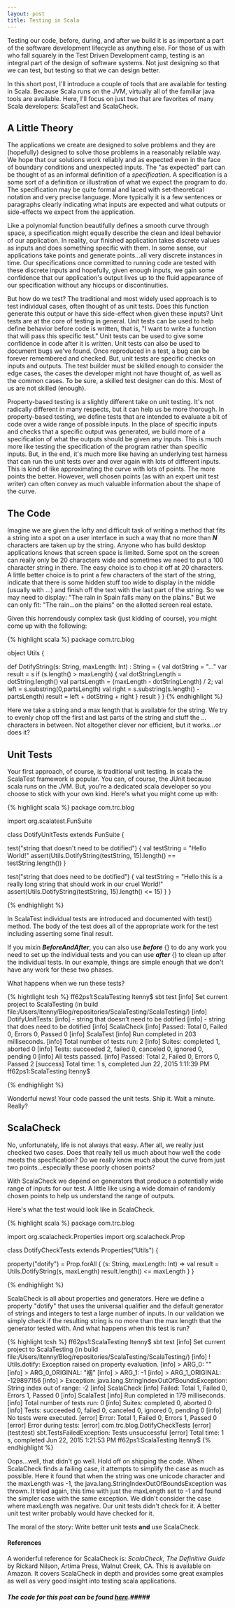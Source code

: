 ```yaml
---
layout: post
title: Testing in Scala
---
```


Testing our code, before, during, and after we build it is as important a part of the software development lifecycle as anything else.  For those of us with who fall squarely in the Test Driven Development camp, testing is an integral part of the design of software systems. Not just designing so that we can test, but testing so that we can design better.

In this short post, I'll introduce a couple of tools that are available for testing in Scala.  Because Scala runs on the JVM, virtually all of the familiar java tools are available.  Here, I'll focus on just two that are favorites of many Scala developers: ScalaTest and ScalaCheck.

## A Little Theory ##
The applications we create are designed to solve problems and they are (hopefully) designed to solve those problems in a reasonably reliable way.  We hope that our solutions work reliably and as expected even in the face of boundary conditions and unexpected inputs.  The "as expected" part can be thought of as an informal definition of a *specification*.  A specification is a some sort of a definition or illustration of what we expect the program to do.  The specification may be quite formal and laced with set-theoretical notation and very precise language.  More typically it is a few sentences or paragraphs clearly indicating what inputs are expected and what outputs or side-effects we expect from the application.

Like a polynomial function beautifully defines a smooth curve through space, a specification might equally describe the clean and ideal behavior of our application.  In reality, our finished application takes discrete values as inputs and does something specific with them.  In some sense, our applications take points and generate points...all very discrete instances in time.  Our specifications once committed to running code are tested with these discrete inputs and hopefully, given enough inputs, we gain some confidence that our application's output lives up to the fluid appearance of our specification without any hiccups or discontinuities.

But how do we test?  The traditional and most widely used approach is to test individual cases, often thought of as unit tests.  Does this function generate this output or have this side-effect when given these inputs?  Unit tests are at the core of testing in general.  Unit tests can be used to help define behavior before code is written, that is, "I want to write a function that will pass this specific test." Unit tests can be used to give some confidence in code after it is written. Unit tests can also be used to document bugs we've found. Once reproduced in a test, a bug can be forever remembered and checked.  But, unit tests are specific checks on inputs and outputs.  The test builder must be skilled enough to consider the edge cases, the cases the developer might not have thought of, as well as the common cases. To be sure, a skilled test designer can do this.  Most of us are not skilled (enough).  

Property-based testing is a slightly different take on unit testing.  It's not radically different in many respects, but it can help us be more thorough. In property-based testing, we define tests that are intended to evaluate a bit of code over a wide range of possible inputs.  In the place of specific inputs and checks that a specific output was generated, we build more of a specification of what the outputs should be given any inputs.  This is much more like testing the specification of the program rather than specific inputs.  But, in the end, it's much more like having an underlying test harness that can run the unit tests over and over again with lots of different inputs. This is kind of like approximating the curve with lots of points. The more points the better. However, well chosen points (as with an expert unit test writer) can often convey as much valuable information about the shape of the curve.

## The Code ##
Imagine we are given the lofty and difficult task of writing a method that fits a string into a spot on a user interface in such a way that no more than _**N**_ characters are taken up by the string.  Anyone who has build desktop applications knows that screen space is limited. Some spot on the screen can really only be 20 characters wide and sometimes we need to put a 100 character string in there.  The easy choice is to chop it off at 20 characters.  A little better choice is to print a few characters of the start of the string, indicate that there is some hidden stuff too wide to display in the middle (usually with ...) and finish off the text with the last part of the string.  So we may need to display: "The rain in Spain falls many on the plains."  But we can only fit: "The rain...on the plains" on the allotted screen real estate.  

Given this horrendously complex task (just kidding of course), you might come up with the following:

{% highlight scala %}
package com.trc.blog

object Utils {

  def DotifyString(s: String, maxLength: Int) : String = {
    val dotString = "..."
    var result = s
    if (s.length() > maxLength) {
      val dotStringLength = dotString.length()
      val partsLength = (maxLength - dotStringLength) / 2;
      val left = s.substring(0,partsLength)
      val right = s.substring(s.length() - partsLength)
      result = left + dotString + right
    }
    result
  }
}
{% endhighlight %}
 
Here we take a string and a max length that is available for the string.  We try to evenly chop off the first and last parts of the string and stuff the ... characters in between.  Not altogether clever nor efficient, but it works...or does it?

## Unit Tests ##

Your first approach, of course, is traditional unit testing. In scala the ScalaTest framework is popular.  You can, of course, the JUnit because scala runs on the JVM.  But, you're a dedicated scala developer so you choose to stick with your own kind.  Here's what you might come up with:

{% highlight scala %}
package com.trc.blog

import org.scalatest.FunSuite

class DotifyUnitTests extends FunSuite {

  test("string that doesn't need to be dotified") {
    val testString = "Hello World!"
    assert(Utils.DotifyString(testString, 15).length() == testString.length())
  }

  test("string that does need to be dotified") {
    val testString = "Hello this is a really long string that should work in our cruel World!"
    assert(Utils.DotifyString(testString, 15).length() <= 15)
  }
}

{% endhighlight %}

In ScalaTest individual tests are introduced and documented with test() method. The body of the test does all of the appropriate work for the test including asserting some final result.

If you mixin _**BeforeAndAfter**_, you can also use _**before**_ {} to do any work you need to set up the individual tests and you can use _**after**_ {} to clean up after the individual tests.  In our example, things are simple enough that we don't have any work for these two phases.

What happens when we run these tests?  

{% hightlight tcsh %}
ff62ps1:ScalaTesting ltenny$ sbt test
[info] Set current project to ScalaTesting (in build file:/Users/ltenny/Blog/repositories/ScalaTesting/ScalaTesting/)
[info] DotifyUnitTests:
[info] - string that doesn't need to be dotified
[info] - string that does need to be dotified
[info] ScalaCheck
[info] Passed: Total 0, Failed 0, Errors 0, Passed 0
[info] ScalaTest
[info] Run completed in 203 milliseconds.
[info] Total number of tests run: 2
[info] Suites: completed 1, aborted 0
[info] Tests: succeeded 2, failed 0, canceled 0, ignored 0, pending 0
[info] All tests passed.
[info] Passed: Total 2, Failed 0, Errors 0, Passed 2
[success] Total time: 1 s, completed Jun 22, 2015 1:11:39 PM
ff62ps1:ScalaTesting ltenny$ 

{% endhighlight %}

Wonderful news! Your code passed the unit tests. Ship it. Wait a minute. Really? 

## ScalaCheck ##

No, unfortunately, life is not always that easy. After all, we really just checked two cases.  Does that really tell us much about how well the code meets the specification?  Do we really know much about the curve from just two points...especially these poorly chosen points?

With ScalaCheck we depend on generators that produce a potentially wide range of inputs for our test.  A little like using a wide domain of randomly chosen points to help us understand the range of outputs.  

Here's what the test would look like in ScalaCheck.

{% highlight scala %}
package com.trc.blog

import org.scalacheck.Properties
import org.scalacheck.Prop

class DotifyCheckTests extends Properties("Utils") {

  property("dotify") = Prop.forAll { (s: String, maxLength: Int) =>
    val result = Utils.DotifyString(s, maxLength)
    result.length() <= maxLength
  }
}

{% endhighlight %}

ScalaCheck is all about properties and generators. Here we define a property "dotify" that uses the universal qualifier and the default generator of strings and integers to test a large number of inputs.  In our validation we simply check if the resulting string is no more than the max length that the generator tested with.  And what happens when this test is run?

{% highlight tcsh %}
ff62ps1:ScalaTesting ltenny$ sbt test
[info] Set current project to ScalaTesting (in build file:/Users/ltenny/Blog/repositories/ScalaTesting/ScalaTesting/)
[info] ! Utils.dotify: Exception raised on property evaluation.
[info] > ARG_0: ""
[info] > ARG_0_ORIGINAL: "裀"
[info] > ARG_1: -1
[info] > ARG_1_ORIGINAL: -129897156
[info] > Exception: java.lang.StringIndexOutOfBoundsException: String index out of range: -2
[info] ScalaCheck
[info] Failed: Total 1, Failed 0, Errors 1, Passed 0
[info] ScalaTest
[info] Run completed in 179 milliseconds.
[info] Total number of tests run: 0
[info] Suites: completed 0, aborted 0
[info] Tests: succeeded 0, failed 0, canceled 0, ignored 0, pending 0
[info] No tests were executed.
[error] Error: Total 1, Failed 0, Errors 1, Passed 0
[error] Error during tests:
[error]         com.trc.blog.DotifyCheckTests
[error] (test:test) sbt.TestsFailedException: Tests unsuccessful
[error] Total time: 1 s, completed Jun 22, 2015 1:21:53 PM
ff62ps1:ScalaTesting ltenny$ 
{% endhighlight %}

Oops...well, that didn't go well.  Hold off on shipping the code.  When ScalaCheck finds a failing case, it attempts to simplify the case as much as possible. Here it found that when the string was one unicode character and the maxLength was -1, the java.lang.StringIndexOutOfBoundsException was thrown.  It tried again, this time with just the maxLength set to -1 and found the simpler case with the same exception.  We didn't consider the case where maxLength was negative.  Our unit tests didn't check for it.  A better unit test writer probably would have checked for it.

The moral of the story: Write better unit tests **and** use ScalaCheck.

#### References ####
A wonderful reference for ScalaCheck is: _ScalaCheck, The Definitive Guide_ by Rickard Nilson, Artima Press, Walnut Creek, CA.  This is available on Amazon. It covers ScalaCheck in depth and provides some great examples as well as very good insight into testing scala applications.

##### The code for this post can be found <a href="https://github.com/ltenny/ScalaTesting">here</a>.#####




 